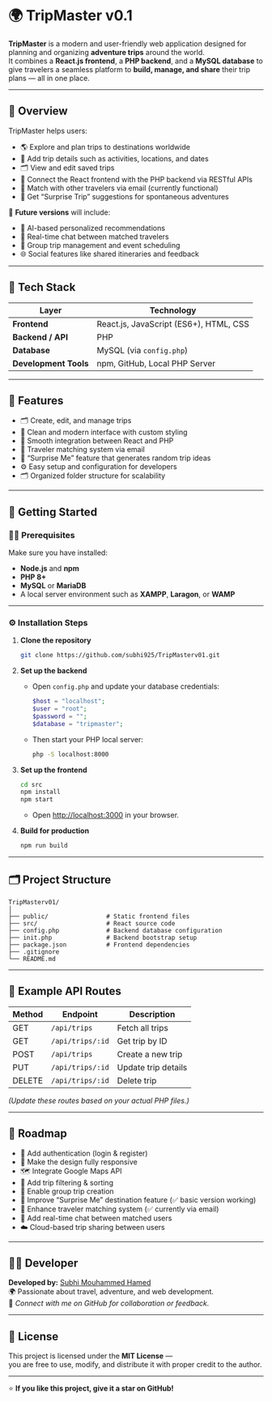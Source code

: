 # 🌍 TripMaster v0.1

**TripMaster** is a modern and user-friendly web application designed for planning and organizing **adventure trips** around the world.  
It combines a **React.js frontend**, a **PHP backend**, and a **MySQL database** to give travelers a seamless platform to **build, manage, and share** their trip plans — all in one place.

---

## 🧠 Overview

TripMaster helps users:
- 🌎 Explore and plan trips to destinations worldwide  
- 📝 Add trip details such as activities, locations, and dates  
- 🗂️ View and edit saved trips  
- 🔗 Connect the React frontend with the PHP backend via RESTful APIs  
- 💌 Match with other travelers via email (currently functional)  
- 🎁 Get “Surprise Trip” suggestions for spontaneous adventures  

🚀 **Future versions** will include:  
- 🤖 AI-based personalized recommendations  
- 💬 Real-time chat between matched travelers  
- 👥 Group trip management and event scheduling  
- 🌐 Social features like shared itineraries and feedback

---

## 🧰 Tech Stack

| Layer | Technology |
|-------|-------------|
| **Frontend** | React.js, JavaScript (ES6+), HTML, CSS |
| **Backend / API** | PHP |
| **Database** | MySQL (via `config.php`) |
| **Development Tools** | npm, GitHub, Local PHP Server |

---

## 🚀 Features

- 🗂️ Create, edit, and manage trips  
- 🎨 Clean and modern interface with custom styling  
- 🔗 Smooth integration between React and PHP  
- 💌 Traveler matching system via email  
- 🎁 “Surprise Me” feature that generates random trip ideas  
- ⚙️ Easy setup and configuration for developers  
- 🗂️ Organized folder structure for scalability  

---

## 🔧 Getting Started

### 🧑‍💻 Prerequisites

Make sure you have installed:
- **Node.js** and **npm**  
- **PHP 8+**  
- **MySQL** or **MariaDB**  
- A local server environment such as **XAMPP**, **Laragon**, or **WAMP**

---

### ⚙️ Installation Steps

1. **Clone the repository**
   ```bash
   git clone https://github.com/subhi925/TripMasterv01.git

2. **Set up the backend**
   - Open `config.php` and update your database credentials:
     ```php
     $host = "localhost";
     $user = "root";
     $password = "";
     $database = "tripmaster";
     ```
   - Then start your PHP local server:
     ```bash
     php -S localhost:8000
     ```

3. **Set up the frontend**
   ```bash
   cd src
   npm install
   npm start
   ```
   - Open [http://localhost:3000](http://localhost:3000) in your browser.

4. **Build for production**
   ```bash
   npm run build
   ```

---

## 🗂️ Project Structure

```
TripMasterv01/
│
├── public/                # Static frontend files
├── src/                   # React source code
├── config.php             # Backend database configuration
├── init.php               # Backend bootstrap setup
├── package.json           # Frontend dependencies
├── .gitignore
└── README.md
```

---

## 🔗 Example API Routes

| Method | Endpoint | Description |
|--------|-----------|-------------|
| GET | `/api/trips` | Fetch all trips |
| GET | `/api/trips/:id` | Get trip by ID |
| POST | `/api/trips` | Create a new trip |
| PUT | `/api/trips/:id` | Update trip details |
| DELETE | `/api/trips/:id` | Delete trip |

*(Update these routes based on your actual PHP files.)*

---

## 🧩 Roadmap

- 🔐 Add authentication (login & register)  
- 📱 Make the design fully responsive  
- 🗺️ Integrate Google Maps API  
- 🧮 Add trip filtering & sorting  
- 👫 Enable group trip creation  
- 🎁 Improve “Surprise Me” destination feature (✅ basic version working)  
- 💌 Enhance traveler matching system (✅ currently via email)  
- 💬 Add real-time chat between matched users  
- ☁️ Cloud-based trip sharing between users  

---

## 👨‍💻 Developer

**Developed by:** [Subhi Mouhammed Hamed](https://github.com/subhi925)  
🌍 Passionate about travel, adventure, and web development.  
📧 *Connect with me on GitHub for collaboration or feedback.*

---

## 📄 License

This project is licensed under the **MIT License** —  
you are free to use, modify, and distribute it with proper credit to the author.

---

⭐ **If you like this project, give it a star on GitHub!**
